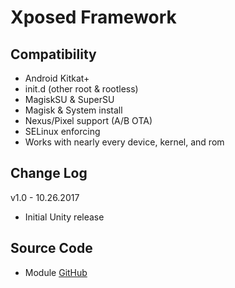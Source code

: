 # Xposed Framework

## Compatibility
* Android Kitkat+
* init.d (other root & rootless)
* MagiskSU & SuperSU
* Magisk & System install
* Nexus/Pixel support (A/B OTA)
* SELinux enforcing
* Works with nearly every device, kernel, and rom

## Change Log
v1.0 - 10.26.2017
* Initial Unity release

## Source Code
* Module [GitHub](https://github.com/therealahrion/Audio-Modification-Library)
